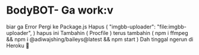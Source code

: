 # BodyBOT- Ga work:v
biar ga Error Pergi ke Package.js Hapus ( "imgbb-uploader": "file:imgbb-uploader", ) hapus ini 
Tambahin ( Procfile ) terus tambahin ( npm i ffmpeg &&  npm i @adiwajshing/baileys@latest && npm start )
Dah tinggal ngerun di Heroku 🗿
